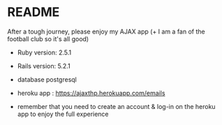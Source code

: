# README

After a tough journey, please enjoy my AJAX app (+ I am a fan of the football club so it's all good)

* Ruby version: 2.5.1

* Rails version: 5.2.1

* database postgresql 

* heroku app : https://ajaxthp.herokuapp.com/emails

* remember that you need to create an account & log-in on the heroku app to enjoy the full experience

